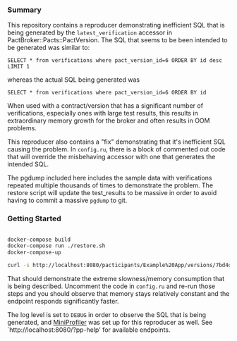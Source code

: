 ### Summary

This repository contains a reproducer demonstrating inefficient SQL that is being generated by the
`latest_verification` accessor in PactBroker::Pacts::PactVersion.  The SQL that seems to be been intended
to be generated was similar to:

`SELECT * from verifications where pact_version_id=6 ORDER BY id desc LIMIT 1`

whereas the actual SQL being generated was

`SELECT * from verifications where pact_version_id=6 ORDER BY id`

When used with a contract/version that has a significant number of verifications, especially ones with large
test results, this results in extraordinary memory growth for the broker and often results in OOM problems.

This reproducer also contains a "fix" demonstrating that it's inefficient SQL causing the problem.  In `config.ru`, there
is a block of commented out code that will override the misbehaving accessor with one that generates the intended SQL.

The pgdump included here includes the sample data with verifications repeated multiple thousands of times to demonstrate the problem.
The restore script will update the test_results to be massive in order to avoid having to commit a massive `pgdump` to git.

### Getting Started

```sh

docker-compose build
docker-compose run ./restore.sh
docker-compose-up

curl -s http://localhost:8080/pacticipants/Example%20App/versions/7bd4d9173522826dc3e8704fd62dde0424f4c827
```

That should demonstrate the extreme slowness/memory consumption that is being described.  Uncomment the code in `config.ru` and re-run those steps
and you should observe that memory stays relatively constant and the endpoint responds significantly faster.

The log level is set to `DEBUG` in order to observe the SQL that is being generated, and [MiniProfiler](https://github.com/MiniProfiler/rack-mini-profiler) was set up
for this reproducer as well.  See `http://localhost:8080/?pp-help' for available endpoints.

